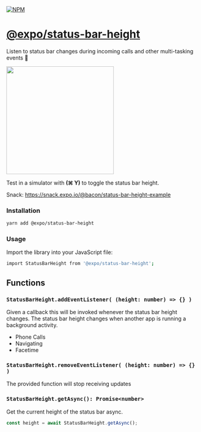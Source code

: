 [![NPM](https://nodei.co/npm/@expo/status-bar-height.png)](https://nodei.co/npm/@expo/status-bar-height/)

# [@expo/status-bar-height](https://snack.expo.io/@bacon/status-bar-height-example)

Listen to status bar changes during incoming calls and other multi-tasking events 💙

<img src="https://media.giphy.com/media/xThtarfKCyYcUllFQs/giphy.gif" width="281"  />


Test in a simulator with **(⌘ Y)** to toggle the status bar height.

Snack: https://snack.expo.io/@bacon/status-bar-height-example

### Installation

```bash
yarn add @expo/status-bar-height
```

### Usage

Import the library into your JavaScript file:

```bash
import StatusBarHeight from '@expo/status-bar-height';
```

## Functions

### `StatusBarHeight.addEventListener( (height: number) => {} )`

Given a callback this will be invoked whenever the status bar height changes. The status bar height changes when another app is running a background activity.

* Phone Calls
* Navigating
* Facetime

### `StatusBarHeight.removeEventListener( (height: number) => {} )`

The provided function will stop receiving updates

### `StatusBarHeight.getAsync(): Promise<number>`

Get the current height of the status bar async.

```js
const height = await StatusBarHeight.getAsync();
```
